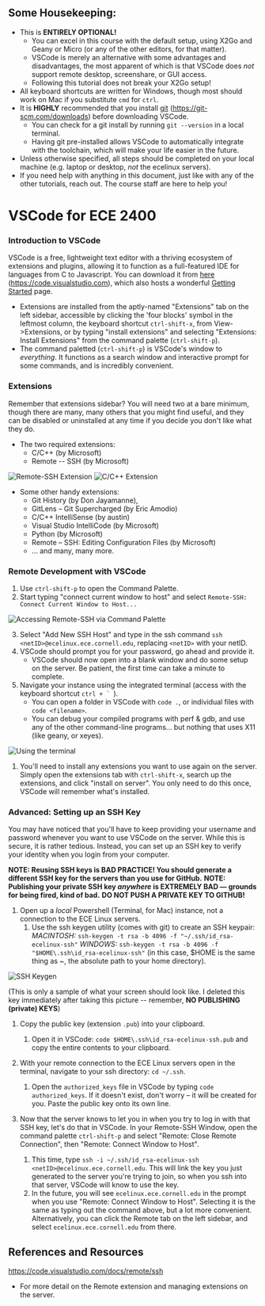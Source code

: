 ## Some Housekeeping:
- This is **ENTIRELY OPTIONAL!**
  - You can excel in this course with the default setup, using X2Go and Geany or Micro (or any of the other editors, for that matter).
  - VSCode is merely an alternative with some advantages and disadvantages, the most apparent of which is that VSCode does *not* support remote desktop, screenshare, or GUI access.
  - Following this tutorial does not break your X2Go setup!
- All keyboard shortcuts are written for Windows, though most should work on Mac if you substitute `cmd` for `ctrl`.
- It is **HIGHLY** recommended that you install [git](https://git-scm.com/downloads) (https://git-scm.com/downloads) before downloading VSCode.
  - You can check for a git install by running `git --version` in a local terminal.
  - Having git pre-installed allows VSCode to automatically integrate with the toolchain, which will make your life easier in the future.
- Unless otherwise specified, all steps should be completed on your local machine (e.g. laptop or desktop, *not* the ecelinux servers).
- If you need help with anything in this document, just like with any of the other tutorials, reach out. The course staff are here to help you!

# VSCode for ECE 2400
### Introduction to VSCode
VSCode is a free, lightweight text editor with a thriving ecosystem of extensions and plugins, allowing it to function as a full-featured IDE for languages from C to Javascript. You can download it from [here](https://code.visualstudio.com) (https://code.visualstudio.com), which also hosts a wonderful [Getting Started](https://code.visualstudio.com/docs) page.
- Extensions are installed from the aptly-named "Extensions" tab on the left sidebar, accessible by clicking the 'four blocks' symbol in the leftmost column, the keyboard shortcut `ctrl-shift-x`, from View->Extensions, or by typing "install extensions" and selecting "Extensions: Install Extensions" from the command palette (`ctrl-shift-p`).
- The command paletted (`ctrl-shift-p`) is VSCode's window to *everything*. It functions as a search window and interactive prompt for some commands, and is incredibly convenient.

### Extensions
Remember that extensions sidebar? You will need two at a bare minimum, though there are many, many others that you might find useful, and they can be disabled or uninstalled at any time if you decide you don't like what they do.
- The two required extensions:
  - C/C++ (by Microsoft)
  - Remote -- SSH (by Microsoft)

![Remote-SSH Extension](resources/remote-ssh-extension.png) ![C/C++ Extension](resources/c-cpp-extension.png)

- Some other handy extensions:
  - Git History (by Don Jayamanne),
  - GitLens – Git Supercharged (by Eric Amodio)
  - C/C++ IntelliSense (by austin)
  - Visual Studio IntelliCode (by Microsoft)
  - Python (by Microsoft)
  - Remote – SSH: Editing Configuration Files (by Microsoft)
  - ... and many, many more.

### Remote Development with VSCode
1. Use `ctrl-shift-p` to open the Command Palette.
2. Start typing "connect current window to host" and select `Remote-SSH: Connect Current Window to Host...`

![Accessing Remote-SSH via Command Palette](resources/remote-ssh-cmd-palette.png)

3. Select "Add New SSH Host" and type in the ssh command `ssh <netID>@ecelinux.ece.cornell.edu`, replacing `<netID>` with your netID.
4. VSCode should prompt you for your password, go ahead and provide it.
   - VSCode should now open into a blank window and do some setup on the server. Be patient, the first time can take a minute to complete.
5. Navigate your instance using the integrated terminal (access with the keyboard shortcut ```ctrl + ` ```).
   - You can open a folder in VSCode with `code .`, or individual files with `code <filename>`.
   - You can debug your compiled programs with perf & gdb, and use any of the other command-line programs... but nothing that uses X11 (like geany, or xeyes).
  
![Using the terminal](resources/remote-whoami.png)

1. You'll need to install any extensions you want to use again on the server. Simply open the extensions tab with `ctrl-shift-x`, search up the extensions, and click "install on server". You only need to do this once, VSCode will remember what's installed.

### Advanced: Setting up an SSH Key
You may have noticed that you'll have to keep providing your username and password whenever you want to use VSCode on the server. While this is secure, it is rather tedious. Instead, you can set up an SSH key to verify your identity when you login from your computer.

**NOTE: Reusing SSH keys is BAD PRACTICE! You should generate a different SSH key for the servers than you use for GitHub.**
**NOTE: Publishing your private SSH key *anywhere* is EXTREMELY BAD — grounds for being fired, kind of bad.**
**DO NOT PUSH A PRIVATE KEY TO GITHUB!**

1. Open up a *local* Powershell (Terminal, for Mac) instance, not a connection to the ECE Linux servers. 
   1. Use the ssh keygen utility (comes with git) to create an SSH keypair:
  *MACINTOSH:* 
  `ssh-keygen -t rsa -b 4096 -f "~/.ssh/id_rsa-ecelinux-ssh"`
  *WINDOWS:* 
  `ssh-keygen -t rsa -b 4096 -f "$HOME\.ssh\id_rsa-ecelinux-ssh"`
  (in this case, $HOME is the same thing as ~, the absolute path to your home directory).

![SSH Keygen](resources/ssh-keygen.png)

(This is only a sample of what your screen should look like. I deleted this key immediately after taking this picture -- remember, **NO PUBLISHING (private) KEYS**)

1. Copy the public key (extension `.pub`) into your clipboard.
   1. Open it in VSCode: `code $HOME\.ssh\id_rsa-ecelinux-ssh.pub` and copy the entire contents to your clipboard.

2. With your remote connection to the ECE Linux servers open in the terminal, navigate to your ssh directory: `cd ~/.ssh`.
   1. Open the `authorized_keys` file in VSCode by typing `code authorized_keys`. If it doesn't exist, don't worry – it will be created for you. Paste the public key onto its own line.

3. Now that the server knows to let you in when you try to log in with that SSH key, let's do that in VSCode. In your Remote-SSH Window, open the command palette `ctrl-shift-p` and select "Remote: Close Remote Connection", then "Remote: Connect Window to Host".
   1. This time, type `ssh -i ~/.ssh/id_rsa-ecelinux-ssh <netID>@ecelinux.ece.cornell.edu`. This will link the key you just generated to the server you're trying to join, so when you ssh into that server, VSCode will know to use the key.
   2. In the future, you will see `ecelinux.ece.cornell.edu` in the prompt when you use "Remote: Connect Window to Host". Selecting it is the same as typing out the command above, but a lot more convenient. Alternatively, you can click the Remote tab on the left sidebar, and select `ecelinux.ece.cornell.edu` from there.

## References and Resources
https://code.visualstudio.com/docs/remote/ssh 
- For more detail on the Remote extension and managing extensions on the server.